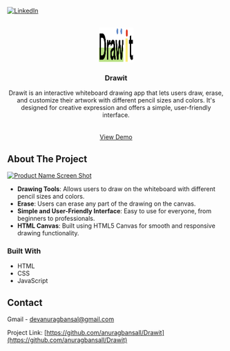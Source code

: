 [![LinkedIn][linkedin-shield]][linkedin-url]

<!-- PROJECT LOGO -->
<br />
<div align="center">
  <a href="https://drawit-online.vercel.app/">
    <img src="./assets/logo.png" alt="Logo" width="80" height="80">
  </a>

<h3 align="center">Drawit</h3>

  <p align="center">
    Drawit is an interactive whiteboard drawing app that lets users draw, erase, and customize their artwork with different pencil sizes and colors. It's designed for creative expression and offers a simple, user-friendly interface.
    <br />
    <br />
    <br />
    <a href="https://drawit-online.vercel.app/">View Demo</a>
  </p>
</div>

<!-- ABOUT THE PROJECT -->
## About The Project

[![Product Name Screen Shot][product-screenshot]](https://drawit-online.vercel.app/)

* **Drawing Tools**: Allows users to draw on the whiteboard with different pencil sizes and colors.
* **Erase**: Users can erase any part of the drawing on the canvas.
* **Simple and User-Friendly Interface**: Easy to use for everyone, from beginners to professionals.
* **HTML Canvas**: Built using HTML5 Canvas for smooth and responsive drawing functionality.

### Built With

* HTML
* CSS
* JavaScript

<!-- CONTACT -->
## Contact

Gmail - devanuragbansal@gmail.com

Project Link: [https://github.com/anuragbansall/Drawit](https://github.com/anuragbansall/Drawit)

<!-- MARKDOWN LINKS & IMAGES -->
[linkedin-shield]: https://img.shields.io/badge/-LinkedIn-black.svg?style=for-the-badge&logo=linkedin&colorB=555
[linkedin-url]: https://linkedin.com/in/anuragbansall
[product-screenshot]: ./assets/drawit-screenshot.png
